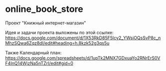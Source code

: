 # online_book_store
Проект "Книжный интернет-магазин"

Идея и задачи проекта выложены по этой ссылке: https://docs.google.com/document/d/1X53RkD85F5lcy2_YWsiOQsSvP8c_nMhzSQwa6Zqz8dI/edit#heading=h.8kzk52g3qs5u

Также Календарный план: https://docs.google.com/spreadsheets/d/1upTk2MNX7GDxuaYo2RNrErS0VF4InQ14WjzNa5nTZrI/edit#gid=0
